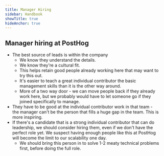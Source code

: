 ```yaml
---
title: Manager Hiring
sidebar: Handbook
showTitle: true
hideAnchor: true
---
```


## Manager hiring at PostHog

* The best source of leads is within the company
  * We know they understand the details.
  * We know they're a cultural fit.
  * This helps retain good people already working here that may want to try this out.
  * It's easier to teach a great individual contributor the basic management skills than it is the other way around.
  * More of a two way door - we can move people back if they already work here, but we probably would have to let someone go if they joined specifically to manage.
* They have to be good at the individual contributor work in that team - the manager can't be the person that fills a huge gap in the team. This is more inspiring.
* If there's a candidate that is a strong individual contributor that can do leadership, we should consider hiring them, even if we don't have the perfect role yet. We suspect having enough people like this at PostHog will become the limit to our scalability one day.
  * We should bring this person in to solve 1-2 meaty technical problems first, before doing the full role.